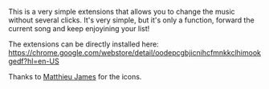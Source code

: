 This is a very simple extensions that allows you to change the music without
several clicks. It's very simple, but it's only a function, forward the current
song and keep enjoyining your list!

The extensions can be directly installed here: https://chrome.google.com/webstore/detail/oodepcgbjicnihcfmnkkclhimookgedf?hl=en-US

Thanks to [Matthieu James](http://tiheum.deviantart.com/) for the icons.
